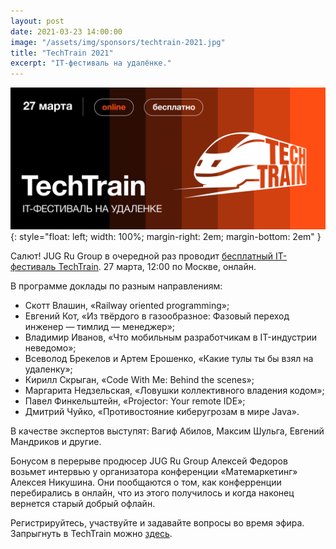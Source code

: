 ```yaml
---
layout: post
date: 2021-03-23 14:00:00
image: "/assets/img/sponsors/techtrain-2021.jpg"
title: "TechTrain 2021"
excerpt: "IT-фестиваль на удалёнке."
---
```


![Luxoft TechFest](/assets/img/sponsors/techtrain-2021.png){: style="float: left; width: 100%; margin-right: 2em; margin-bottom: 2em" }

Салют!
JUG Ru Group в очередной раз проводит [бесплатный IT-фестиваль TechTrain](https://bit.ly/3cakvq7). 27 марта,
12:00 по Москве, онлайн.

В программе доклады по разным направлениям:
* Скотт Влашин, «Railway oriented programming»;
* Евгений Кот, «Из твёрдого в газообразное: Фазовый переход инженер — тимлид — менеджер»;
* Владимир Иванов, «Что мобильным разработчикам в IT-индустрии неведомо»;
* Всеволод Брекелов и Артем Ерошенко, «Какие тулы ты бы взял на удаленку»;
* Кирилл Скрыган, «Code With Me: Behind the scenes»;
* Маргарита Недзельская, «Ловушки коллективного владения кодом»;
* Павел Финкельштейн, «Projector: Your remote IDE»;
* Дмитрий Чуйко, «Противостояние киберугрозам в мире Java».

В качестве экспертов выступят: Вагиф Абилов, Максим Шульга, Евгений Мандриков и другие.

Бонусом в перерыве продюсер JUG Ru Group Алексей Федоров возьмет интервью у организатора конференции «Матемаркетинг» Алексея Никушина. Они пообщаются о том, как конферренции перебирались в онлайн, что из этого получилось и когда наконец вернется старый добрый офлайн.

Регистрируйтесь, участвуйте и задавайте вопросы во время эфира. Запрыгнуть в TechTrain можно [здесь](https://bit.ly/3cakvq7).

